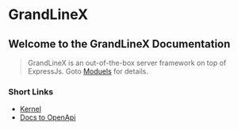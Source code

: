 # GrandLineX

## Welcome to the GrandLineX Documentation


> GrandLineX is an out-of-the-box server framework on top of ExpressJs.
> Goto [Moduels](/docs/modules) for details.

### Short Links

- [Kernel](/docs/modules/#kernel)
- [Docs to OpenApi](/docs/utils/#docs-to-openapi-v3)
